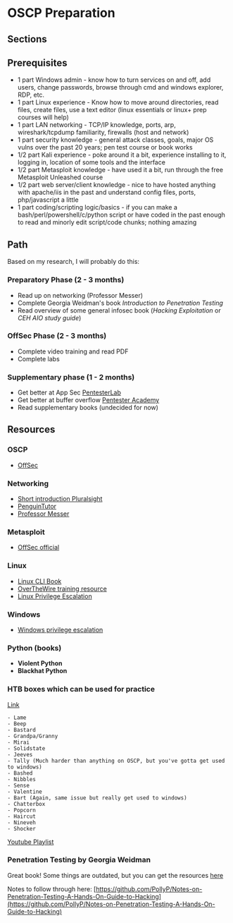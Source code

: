 # OSCP Preparation

## Sections

## Prerequisites
* 1 part Windows admin - know how to turn services on and off, add users, change passwords, browse through cmd and windows explorer, RDP, etc.
* 1 part Linux experience - Know how to move around directories, read files, create files, use a text editor (linux essentials or linux+ prep courses will help)
* 1 part LAN networking - TCP/IP knowledge, ports, arp, wireshark/tcpdump familiarity, firewalls (host and network)
* 1 part security knowledge - general attack classes, goals, major OS vulns over the past 20 years; pen test course or book works
* 1/2 part Kali experience - poke around it a bit, experience installing to it, logging in, location of some tools and the interface
* 1/2 part Metasploit knowledge - have used it a bit, run through the free Metasploit Unleashed course
* 1/2 part web server/client knowledge - nice to have hosted anything with apache/iis in the past and understand config files, ports, php/javascript a little
* 1 part coding/scripting logic/basics - if you can make a bash/perl/powershell/c/python script or have coded in the past enough to read and minorly edit script/code chunks; nothing amazing

## Path
Based on my research, I will probably do this:

### Preparatory Phase (2 - 3 months)
* Read up on networking (Professor Messer) 
* Complete Georgia Weidman's book *Introduction to Penetration Testing*
* Read overview of some general infosec book (*Hacking Exploitation* or *CEH AIO study guide*)

### OffSec Phase (2 - 3 months)
* Complete video training and read PDF
* Complete labs

### Supplementary phase (1 - 2 months)
* Get better at App Sec [PentesterLab](https://pentesterlab.com/)
* Get better at buffer overflow [Pentester Academy](https://www.pentesteracademy.com)
* Read supplementary books (undecided for now)

## Resources

### OSCP
- [OffSec](https://www.offensive-security.com/pwk-oscp/)

### Networking
- [Short introduction Pluralsight](https://www.pluralsight.com/blog/it-ops/networking-basics-tcp-udp-tcpip-osi-models?clickid=QIFw%3AYxojxyOW95wUx0Mo3QwUknyyMXVfTaVWA0&irgwc=1&mpid=27795&utm_source=impactradius&utm_medium=digital_affiliate&utm_campaign=27795&aid=7010a000001xAKZAA2)
- [PenguinTutor](http://www.penguintutor.com/linux/basic-network-reference)
- [Professor Messer](https://www.professormesser.com/network-plus/n10-007/introduction-to-ip/)

### Metasploit
- [OffSec official](https://www.offensive-security.com/metasploit-unleashed/)

### Linux
- [Linux CLI Book](http://linuxcommand.org/tlcl.php)
- [OverTheWire training resource](https://overthewire.org/wargames/bandit/bandit0.html)
- [Linux Privilege Escalation](https://blog.g0tmi1k.com/2011/08/basic-linux-privilege-escalation/)

### Windows
- [Windows privilege escalation](https://www.fuzzysecurity.com/tutorials/16.html)

### Python (books)
- **Violent Python**
- **Blackhat Python**


### HTB boxes which can be used for practice
[Link](https://forum.hackthebox.eu/discussion/612/oscp-practice)

```
- Lame
- Beep
- Bastard
- Grandpa/Granny
- Mirai
- Solidstate
- Jeeves
- Tally (Much harder than anything on OSCP, but you've gotta get used to windows)
- Bashed
- Nibbles
- Sense
- Valentine
- Bart (Again, same issue but really get used to windows)
- Chatterbox
- Popcorn
- Haircut
- Nineveh
- Shocker
```

[Youtube Playlist](https://www.youtube.com/playlist?list=PLidcsTyj9JXK-fnabFLVEvHinQ14Jy5tf)

### Penetration Testing by Georgia Weidman

Great book! Some things are outdated, but you can get the resources [here](https://s3.us-east-2.amazonaws.com/penetrationtestingedition1/index.html)

Notes to follow through here: [https://github.com/PollyP/Notes-on-Penetration-Testing-A-Hands-On-Guide-to-Hacking](https://github.com/PollyP/Notes-on-Penetration-Testing-A-Hands-On-Guide-to-Hacking)
